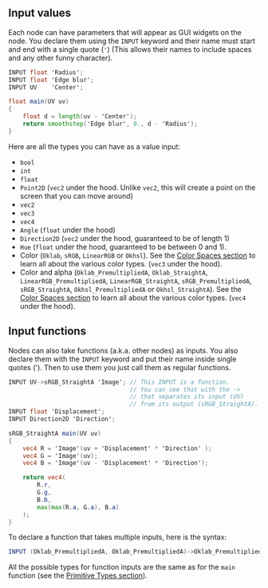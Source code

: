
## Input values

Each node can have parameters that will appear as GUI widgets on the node. You declare them using the `INPUT` keyword and their name must start and end with a single quote (`'`) (This allows their names to include spaces and any other funny character).

```glsl title="Circle (Mask)"
INPUT float 'Radius';
INPUT float 'Edge blur';
INPUT UV    'Center';

float main(UV uv)
{
    float d = length(uv - 'Center');
    return smoothstep('Edge blur', 0., d - 'Radius');
}
```

Here are all the types you can have as a value input:
- `bool`
- `int`
- `float`
- `Point2D` (`vec2` under the hood. Unlike `vec2`, this will create a point on the screen that you can move around)
- `vec2`
- `vec3`
- `vec4`
- `Angle` (`float` under the hood)
- `Direction2D` (`vec2` under the hood, guaranteed to be of length 1)
- `Hue` (`float` under the hood, guaranteed to be between 0 and 1).
- Color (`Oklab`, `sRGB`, `LinearRGB` or `Okhsl`). See the [Color Spaces section](40-Color%20Spaces.md) to learn all about the various color types. (`vec3` under the hood).
- Color and alpha (`Oklab_PremultipliedA`, `Oklab_StraightA`, `LinearRGB_PremultipliedA`, `LinearRGB_StraightA`, `sRGB_PremultipliedA`, `sRGB_StraightA`, `Okhsl_PremultipliedA` or `Okhsl_StraightA`). See the [Color Spaces section](40-Color%20Spaces.md) to learn all about the various color types. (`vec4` under the hood).

## Input functions

Nodes can also take functions (a.k.a. other nodes) as inputs. You also declare them with the `INPUT` keyword and put their name inside single quotes ('). Then to use them you just call them as regular functions.

```glsl title="RGB Split"
INPUT UV->sRGB_StraightA 'Image'; // This INPUT is a function.
                                  // You can see that with the ->
                                  // that separates its input (UV)
                                  // from its output (sRGB_StraightA).
INPUT float 'Displacement';
INPUT Direction2D 'Direction';

sRGB_StraightA main(UV uv)
{
    vec4 R = 'Image'(uv + 'Displacement' * 'Direction' );
    vec4 G = 'Image'(uv);
    vec4 B = 'Image'(uv - 'Displacement' * 'Direction');

    return vec4(
        R.r,
        G.g,
        B.b,
        max(max(R.a, G.a), B.a)
    );
}
```

To declare a function that takes multiple inputs, here is the syntax:
```glsl
INPUT (Oklab_PremultipliedA, Oklab_PremultipliedA)->Oklab_PremultipliedA 'Blend Mode';
```

All the possible types for function inputs are the same as for the `main` function (see the [Primitive Types section](10-Primitive%20types.md)).